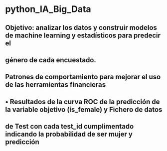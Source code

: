 # python_IA_Big_Data

## Objetivo: analizar los datos y construir modelos de machine learning y estadísticos para predecir el
## género de cada encuestado.


## Patrones de comportamiento para mejorar el uso de las herramientas financieras
## • Resultados de la curva ROC de la predicción de la variable objetivo (is_female) y Fichero de datos
## de Test con cada test_id cumplimentado indicando la probabilidad de ser mujer y predicción

